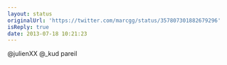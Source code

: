 ```yaml
---
layout: status
originalUrl: 'https://twitter.com/marcgg/status/357807301882679296'
isReply: true
date: 2013-07-18 10:21:23
---
```


@julienXX @_kud pareil
